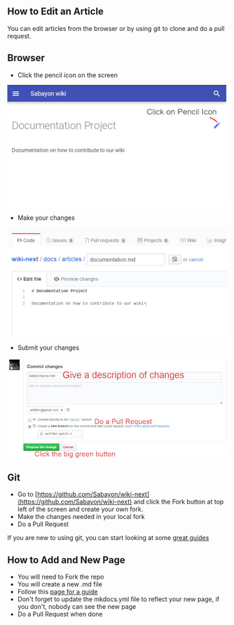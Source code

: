 ## How to Edit an Article

You can edit articles from the browser or by using git to clone and do a pull request.

## Browser

* Click the pencil icon on the screen

![](./img/doc1-1.jpg)

* Make your changes

![](./img/doc2-1.jpg)

* Submit your changes

![](./img/doc3-1.jpg)


## Git

* Go to [https://github.com/Sabayon/wiki-next](https://github.com/Sabayon/wiki-next) and click the Fork button at top left of the screen and create your own fork.
* Make the changes needed in your local fork
* Do a Pull Request

If you are new to using git, you can start looking at some [great guides](https://guides.github.com/activities/hello-world/)

## How to Add and New Page

* You will need to Fork the repo 
* You will create a new .md file
* Follow this [page for a guide](https://www.mkdocs.org/user-guide/writing-your-docs/#file-layout)
* Don't forget to update the mkdocs.yml file to reflect your new page, if you don't, nobody can see the new page
* Do a Pull Request when done
